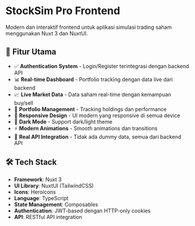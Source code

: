 # StockSim Pro Frontend

Modern dan interaktif frontend untuk aplikasi simulasi trading saham menggunakan Nuxt 3 dan NuxtUI.

## 🚀 Fitur Utama

- ✅ **Authentication System** - Login/Register terintegrasi dengan backend API
- 📊 **Real-time Dashboard** - Portfolio tracking dengan data live dari backend  
- 📈 **Live Market Data** - Data saham real-time dengan kemampuan buy/sell
- 💼 **Portfolio Management** - Tracking holdings dan performance
- 📱 **Responsive Design** - UI modern yang responsive di semua device
- 🌙 **Dark Mode** - Support dark/light theme
- ⚡ **Modern Animations** - Smooth animations dan transitions
- 🔄 **Real API Integration** - Tidak ada dummy data, semua dari backend API

## 🛠️ Tech Stack

- **Framework**: Nuxt 3
- **UI Library**: NuxtUI (TailwindCSS)
- **Icons**: Heroicons
- **Language**: TypeScript
- **State Management**: Composables
- **Authentication**: JWT-based dengan HTTP-only cookies
- **API**: RESTful API integration


